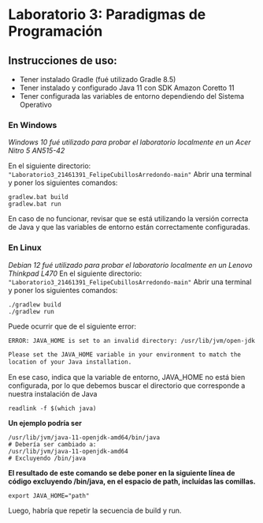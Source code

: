 # Laboratorio 3: Paradigmas de Programación
## Instrucciones de uso:
- Tener instalado Gradle (fué utilizado Gradle 8.5)
- Tener instalado y configurado Java 11 con SDK Amazon Coretto 11
- Tener configurada las variables de entorno dependiendo del Sistema Operativo
### En Windows
*Windows 10 fué utilizado para probar el laboratorio localmente en un Acer Nitro 5 AN515-42*

En el siguiente directorio:
```"Laboratorio3_21461391_FelipeCubillosArredondo-main"```
Abrir una terminal y poner los siguientes comandos:

```shell
gradlew.bat build
gradlew.bat run
```
En caso de no funcionar, revisar que se está utilizando la versión correcta de Java y que las variables de entorno están correctamente configuradas.

### En Linux
*Debian 12 fué utilizado para probar el laboratorio localmente en un Lenovo Thinkpad L470*
En el siguiente directorio:
```"Laboratorio3_21461391_FelipeCubillosArredondo-main"```
Abrir una terminal y poner los siguientes comandos:
```shell
./gradlew build
./gradlew run
```
Puede ocurrir que de el siguiente error:
```bash
ERROR: JAVA_HOME is set to an invalid directory: /usr/lib/jvm/open-jdk

Please set the JAVA_HOME variable in your environment to match the
location of your Java installation.
```
En ese caso, indica que la variable de entorno, JAVA_HOME no está bien configurada, por lo que debemos buscar el directorio que corresponde a nuestra instalación de Java
```
readlink -f $(which java)
```

**Un ejemplo podría ser**

```
/usr/lib/jvm/java-11-openjdk-amd64/bin/java
# Debería ser cambiado a:
/usr/lib/jvm/java-11-openjdk-amd64
# Excluyendo /bin/java
```
**El resultado de este comando se debe poner en la siguiente línea de código excluyendo /bin/java, en el espacio de path, incluídas las comillas.**
```
export JAVA_HOME="path"
```
Luego, habría que repetir la secuencia de build y run.
